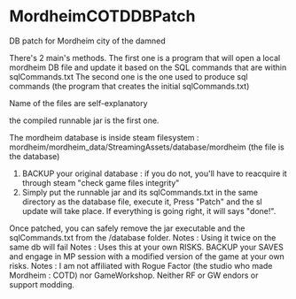 # MordheimCOTDDBPatch
DB patch for Mordheim city of the damned

There's 2 main's methods.
The first one is a program that will open a local mordheim DB file and update it based on the SQL commands that are within sqlCommands.txt
The second one is the one used to produce sql commands (the program that creates the initial sqlCommands.txt)

Name of the files are self-explanatory

the compiled runnable jar is the first one.

The mordheim database is inside steam filesystem : mordheim/mordheim_data/StreamingAssets/database/mordheim (the file is the database)

1) BACKUP your original database : if you do not, you'll have to reacquire it through steam "check game files integrity"
2) Simply put the runnable jar and its sqlCommands.txt in the same directory as the database file, execute it, Press "Patch" and the sl update will take place. If everything is going right, it will says "done!".



Once patched, you can safely remove the jar executable and the sqlCommands.txt from the /database folder.
Notes : Using it twice on the same db will fail
Notes : Uses this at your own RISKS. BACKUP your SAVES and engage in MP session with a modified version of the game at your own risks.
Notes : I am not affiliated with Rogue Factor (the studio who made Mordheim : COTD) nor GameWorkshop. Neither RF or GW endors or support modding.

